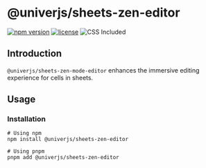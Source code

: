 # @univerjs/sheets-zen-editor

[![npm version](https://img.shields.io/npm/v/@univerjs/sheets-zen-editor)](https://npmjs.org/packages/@univerjs/sheets-zen-editor)
[![license](https://img.shields.io/npm/l/@univerjs/sheets-zen-editor)](https://img.shields.io/npm/l/@univerjs/sheets-zen-editor)
![CSS Included](https://img.shields.io/badge/CSS_Included-blue?logo=CSS3)

## Introduction

`@univerjs/sheets-zen-mode-editor` enhances the immersive editing experience for cells in sheets.

## Usage

### Installation

```shell
# Using npm
npm install @univerjs/sheets-zen-editor

# Using pnpm
pnpm add @univerjs/sheets-zen-editor
```

